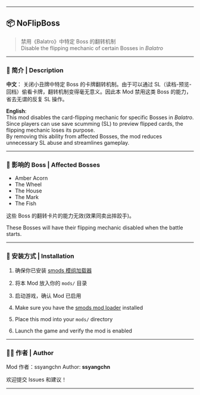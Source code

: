 
---

## 📦 NoFlipBoss

> 禁用《Balatro》中特定 Boss 的翻转机制  
> Disable the flipping mechanic of certain Bosses in *Balatro*

---

### 📖 简介 | Description

**中文**：
关闭小丑牌中特定 Boss 的卡牌翻转机制。由于可以通过 SL（读档-预览-回档）偷看卡牌，翻转机制变得毫无意义。因此本 Mod 禁用这类 Boss 的能力，省去无谓的反复 SL 操作。

**English**:  
This mod disables the card-flipping mechanic for specific Bosses in *Balatro*.  
Since players can use save scumming (SL) to preview flipped cards, the flipping mechanic loses its purpose.  
By removing this ability from affected Bosses, the mod reduces unnecessary SL abuse and streamlines gameplay.

---

### 🔧 影响的 Boss | Affected Bosses

- Amber Acorn  
- The Wheel  
- The House  
- The Mark  
- The Fish

这些 Boss 的翻转卡片的能力无效(效果同卖出摔跤手)。

These Bosses will have their flipping mechanic disabled when the battle starts.

---

### 📁 安装方式 | Installation

1. 确保你已安装 [smods 模组加载器](https://github.com/Steamodded/smods)  
2. 将本 Mod 放入你的 `mods/` 目录  
3. 启动游戏，确认 Mod 已启用

1. Make sure you have the [smods mod loader](https://github.com/Steamodded/smods) installed  
2. Place this mod into your `mods/` directory  
3. Launch the game and verify the mod is enabled

---

### 🧑‍💻 作者 | Author

Mod 作者：ssyangchn
Author: **ssyangchn**

欢迎提交 Issues 和建议！

---

